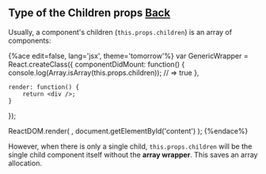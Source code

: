 ## Type of the Children props [Back](./../react.md)

Usually, a component's children (`this.props.children`) is an array of components:

{%ace edit=false, lang='jsx', theme='tomorrow'%}
var GenericWrapper = React.createClass({
    componentDidMount: function() {
        console.log(Array.isArray(this.props.children)); // => true
    },

    render: function() {
        return <div />;
    }
});

ReactDOM.render(
    <GenericWrapper><span/><span/><span/></GenericWrapper>,
    document.getElementById('content')
);
{%endace%}

However, when there is only a single child, `this.props.children` will be the single child component itself without the **array wrapper**. This saves an array allocation.